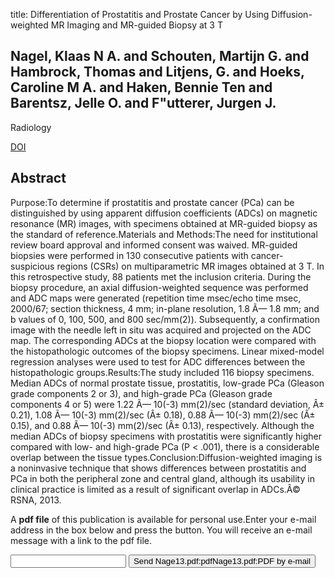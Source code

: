 title: Differentiation of Prostatitis and Prostate Cancer by Using Diffusion-weighted MR Imaging and MR-guided Biopsy at 3 T

## Nagel, Klaas N A. and Schouten, Martijn G. and Hambrock, Thomas and Litjens, G. and Hoeks, Caroline M A. and Haken, Bennie Ten and Barentsz, Jelle O. and F"utterer, Jurgen J.
Radiology

<a href="https://doi.org/10.1148/radiol.12111683">DOI</a>

## Abstract
Purpose:To determine if prostatitis and prostate cancer (PCa) can be distinguished by using apparent diffusion coefficients (ADCs) on magnetic resonance (MR) images, with specimens obtained at MR-guided biopsy as the standard of reference.Materials and Methods:The need for institutional review board approval and informed consent was waived. MR-guided biopsies were performed in 130 consecutive patients with cancer-suspicious regions (CSRs) on multiparametric MR images obtained at 3 T. In this retrospective study, 88 patients met the inclusion criteria. During the biopsy procedure, an axial diffusion-weighted sequence was performed and ADC maps were generated (repetition time msec/echo time msec, 2000/67; section thickness, 4 mm; in-plane resolution, 1.8 Ã— 1.8 mm; and b values of 0, 100, 500, and 800 sec/mm(2)). Subsequently, a confirmation image with the needle left in situ was acquired and projected on the ADC map. The corresponding ADCs at the biopsy location were compared with the histopathologic outcomes of the biopsy specimens. Linear mixed-model regression analyses were used to test for ADC differences between the histopathologic groups.Results:The study included 116 biopsy specimens. Median ADCs of normal prostate tissue, prostatitis, low-grade PCa (Gleason grade components 2 or 3), and high-grade PCa (Gleason grade components 4 or 5) were 1.22 Ã— 10(-3) mm(2)/sec (standard deviation, Â± 0.21), 1.08 Ã— 10(-3) mm(2)/sec (Â± 0.18), 0.88 Ã— 10(-3) mm(2)/sec (Â± 0.15), and 0.88 Ã— 10(-3) mm(2)/sec (Â± 0.13), respectively. Although the median ADCs of biopsy specimens with prostatitis were significantly higher compared with low- and high-grade PCa (P < .001), there is a considerable overlap between the tissue types.Conclusion:Diffusion-weighted imaging is a noninvasive technique that shows differences between prostatitis and PCa in both the peripheral zone and central gland, although its usability in clinical practice is limited as a result of significant overlap in ADCs.Â© RSNA, 2013.

A <b>pdf file</b> of this publication is available for personal use.Enter your e-mail address in the box below and press the button. You will receive an e-mail message with a link to the pdf file.
<form action="sender.php">  <input type="text" name="email">  <input type="submit" value="Send Nage13.pdf:pdfNage13.pdf:PDF by e-mail"></form>